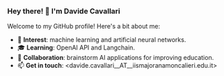 ### Hey there! 👋 I'm Davide Cavallari 

Welcome to my GitHub profile! Here's a bit about me:

- 👀 **Interest**: machine learning and artificial neural networks.
- 🎓 **Learning**: OpenAI API and Langchain.
- 🤝 **Collaboration**: brainstorm AI applications for improving education.
- 📫 **Get in touch**: <davide.cavallari__AT__iismajoranamoncalieri.edu.it>

<!---
davidecavallari/davidecavallari is a ✨ special ✨ repository because its `README.md` (this file) appears on your GitHub profile.
You can click the Preview link to take a look at your changes.
--->
